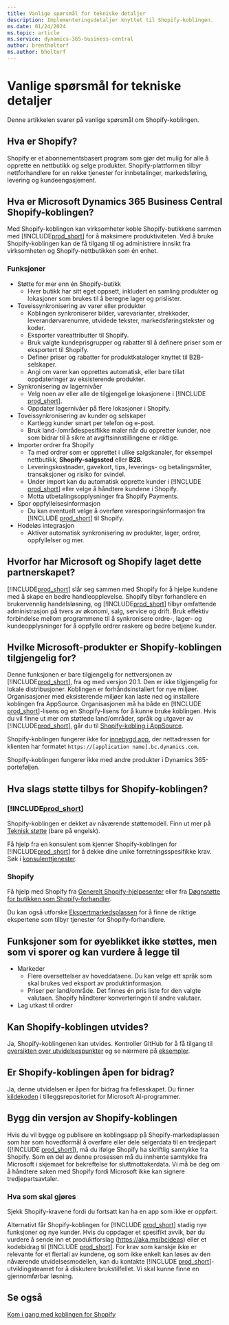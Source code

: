 ```yaml
---
title: Vanlige spørsmål for tekniske detaljer
description: Implementeringsdetaljer knyttet til Shopify-koblingen.
ms.date: 01/24/2024
ms.topic: article
ms.service: dynamics-365-business-central
author: brentholtorf
ms.author: bholtorf
---
```


# <a name="faq-for-technical-details"></a>Vanlige spørsmål for tekniske detaljer

Denne artikkelen svarer på vanlige spørsmål om Shopify-koblingen.

## <a name="what-is-shopify"></a>Hva er Shopify?

Shopify er et abonnementsbasert program som gjør det mulig for alle å opprette en nettbutikk og selge produkter. Shopify-plattformen tilbyr nettforhandlere for en rekke tjenester for innbetalinger, markedsføring, levering og kundeengasjement.

## <a name="what-is-the-microsoft-dynamics-365-business-central-shopify-connector"></a>Hva er Microsoft Dynamics 365 Business Central Shopify-koblingen?

Med Shopify-koblingen kan virksomheter koble Shopify-butikkene sammen med [!INCLUDE[prod_short](../includes/prod_short.md)] for å maksimere produktiviteten. Ved å bruke Shopify-koblingen kan de få tilgang til og administrere innsikt fra virksomheten og Shopify-nettbutikken som én enhet.

### <a name="capabilities"></a>Funksjoner

- Støtte for mer enn én Shopify-butikk
  - Hver butikk har sitt eget oppsett, inkludert en samling produkter og lokasjoner som brukes til å beregne lager og prislister.  
- Toveissynkronisering av varer eller produkter
  - Koblingen synkroniserer bilder, varevarianter, strekkoder, leverandørvarenumre, utvidede tekster, markedsføringstekster og koder.  
  - Eksporter vareattributter til Shopify.  
  - Bruk valgte kundeprisgrupper og rabatter til å definere priser som er eksportert til Shopify.
  - Definer priser og rabatter for produktkataloger knyttet til B2B-selskaper.
  - Angi om varer kan opprettes automatisk, eller bare tillat oppdateringer av eksisterende produkter.
- Synkronisering av lagernivåer
  - Velg noen av eller alle de tilgjengelige lokasjonene i [!INCLUDE [prod_short](../includes/prod_short.md)].  
  - Oppdater lagernivåer på flere lokasjoner i Shopify.  
- Toveissynkronisering av kunder og selskaper
  - Kartlegg kunder smart per telefon og e-post.  
  - Bruk land-/områdespesifikke maler når du oppretter kunder, noe som bidrar til å sikre at avgiftsinnstillingene er riktige.  
- Importer ordrer fra Shopify
  - Ta med ordrer som er opprettet i ulike salgskanaler, for eksempel nettbutikk, **Shopify-salgssted** eller **B2B**.
  - Leveringskostnader, gavekort, tips, leverings- og betalingsmåter, transaksjoner og risiko for svindel.  
  - Under import kan du automatisk opprette kunder i [!INCLUDE [prod_short](../includes/prod_short.md)] eller velge å håndtere kundene i Shopify.  
  - Motta utbetalingsopplysninger fra Shopify Payments.
- Spor oppfyllelsesinformasjon
  - Du kan eventuelt velge å overføre varesporingsinformasjon fra [!INCLUDE [prod_short](../includes/prod_short.md)] til Shopify.
- Hodeløs integrasjon
  - Aktiver automatisk synkronisering av produkter, lager, ordrer, oppfyllelser og mer.

## <a name="why-did-microsoft-and-shopify-form-this-partnership"></a>Hvorfor har Microsoft og Shopify laget dette partnerskapet?

[!INCLUDE[prod_short](../includes/prod_long.md)] slår seg sammen med Shopify for å hjelpe kundene med å skape en bedre handleopplevelse. Shopify tilbyr forhandlere en brukervennlig handelsløsning, og [!INCLUDE[prod_short](../includes/prod_short.md)] tilbyr omfattende administrasjon på tvers av økonomi, salg, service og drift. Bruk effektiv forbindelse mellom programmene til å synkronisere ordre-, lager- og kundeopplysninger for å oppfylle ordrer raskere og bedre betjene kunder.

## <a name="which-microsoft-products-is-the-shopify-connector-available-for"></a>Hvilke Microsoft-produkter er Shopify-koblingen tilgjengelig for?

Denne funksjonen er bare tilgjengelig for nettversjonen av [!INCLUDE[prod_short](../includes/prod_short.md)], fra og med versjon 20.1. Den er ikke tilgjengelig for lokale distribusjoner. Koblingen er forhåndsinstallert for nye miljøer. Organisasjoner med eksisterende miljøer kan laste ned og installere koblingen fra AppSource. Organisasjonen må ha både en [!INCLUDE [prod_short](../includes/prod_short.md)]-lisens og en Shopify-lisens for å kunne bruke koblingen. Hvis du vil finne ut mer om støttede land/områder, språk og utgaver av [!INCLUDE[prod_short](../includes/prod_short.md)], går du til [Shopify-kobling i AppSource](https://go.microsoft.com/fwlink/?linkid=2196238).

Shopify-koblingen fungerer ikke for [innebygd app](/dynamics365/business-central/dev-itpro/deployment/embed-app-overview), der nettadressen for klienten har formatet `https://[application name].bc.dynamics.com`.

Shopify-koblingen fungerer ikke med andre produkter i Dynamics 365-porteføljen.

## <a name="what-support-is-offered-for-the-shopify-connector"></a>Hva slags støtte tilbys for Shopify-koblingen?

### [!INCLUDE[prod_short](../includes/prod_short.md)]

Shopify-koblingen er dekket av nåværende støttemodell. Finn ut mer på [Teknisk støtte](/dynamics365/business-central/dev-itpro/administration//manage-technical-support) (bare på engelsk).

Få hjelp fra en konsulent som kjenner Shopify-koblingen for [!INCLUDE[prod_short](../includes/prod_short.md)] for å dekke dine unike forretningsspesifikke krav. Søk i [konsulenttjenester](https://aka.ms/BCShopifyConsultant).

### <a name="shopify"></a>Shopify

Få hjelp med Shopify fra [Generelt Shopify-hjelpesenter](https://help.shopify.com/) eller fra [Døgnstøtte for butikken som Shopify-forhandler](https://help.shopify.com/questions#/).

Du kan også utforske [Ekspertmarkedsplassen](https://experts.shopify.com/) for å finne de riktige ekspertene som tilbyr tjenester for Shopify-forhandlere.

## <a name="currently-unsupported-features-however-were-tracking-them-and-may-consider-adding-them"></a>Funksjoner som for øyeblikket ikke støttes, men som vi sporer og kan vurdere å legge til

- Markeder
  - Flere oversettelser av hoveddataene. Du kan velge ett språk som skal brukes ved eksport av produktinformasjon.
  - Priser per land/område. Det finnes én pris liste for den valgte valutaen. Shopify håndterer konverteringen til andre valutaer.
- Lag utkast til ordrer

## <a name="is-the-shopify-connector-extensible"></a>Kan Shopify-koblingen utvides?

Ja, Shopify-koblingenen kan utvides. Kontroller GitHub for å få tilgang til [oversikten over utvidelsespunkter](https://github.com/microsoft/ALAppExtensions/tree/main/Apps/W1/Shopify) og se nærmere på [eksempler](/dynamics365/business-central/dev-itpro/developer/devenv-extending-shopify).

## <a name="is-the-shopify-connector-open-for-contribution"></a>Er Shopify-koblingen åpen for bidrag?

Ja, denne utvidelsen er åpen for bidrag fra fellesskapet. Du finner [kildekoden](https://github.com/microsoft/ALAppExtensions/tree/main/Apps/W1/Shopify) i tilleggsrepositoriet for Microsoft Al-programmer.

## <a name="building-your-version-of-shopify-connector"></a>Bygg din versjon av Shopify-koblingen

Hvis du vil bygge og publisere en koblingsapp på Shopify-markedsplassen som har som hovedformål å overføre eller dele selgerdata til en tredjepart ([!INCLUDE [prod_short](../includes/prod_short.md)]), må du ifølge Shopify ha skriftlig samtykke fra Shopify. Som en del av denne prosessen må du innhente samtykke fra Microsoft i skjemaet for bekreftelse for sluttmottakerdata. Vi må be deg om å håndtere saken med Shopify fordi Microsoft ikke kan signere tredjepartsavtaler.

### <a name="what-to-do"></a>Hva som skal gjøres

Sjekk Shopify-kravene fordi du fortsatt kan ha en app som ikke er oppført.

Alternativt får Shopify-koblingen for [!INCLUDE [prod_short](../includes/prod_short.md)] stadig nye funksjoner og nye kunder. Hvis du oppdager et spesifikt avvik, bør du vurdere å sende inn et produktforslag (https://aka.ms/bcideas) eller et kodebidrag til [!INCLUDE [prod_short](../includes/prod_short.md)]. For krav som kanskje ikke er relevante for et flertall av kundene, og som ikke enkelt kan løses av den nåværende utvidelsesmodellen, kan du kontakte [!INCLUDE [prod_short](../includes/prod_short.md)]-utviklingsteamet for å diskutere brukstilfellet. Vi skal kunne finne en gjennomførbar løsning.

## <a name="see-also"></a>Se også

[Kom i gang med koblingen for Shopify](get-started.md)  
